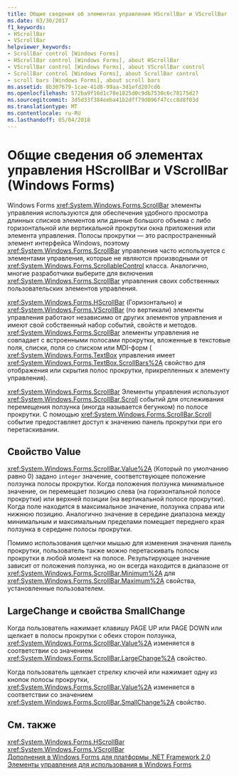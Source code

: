 ```yaml
---
title: Общие сведения об элементах управления HScrollBar и VScrollBar (Windows Forms)
ms.date: 03/30/2017
f1_keywords:
- HScrollBar
- VScrollBar
helpviewer_keywords:
- ScrollBar control [Windows Forms]
- HScrollBar control [Windows Forms], about HScrollBar
- VScrollBar control [Windows Forms], about VScrollBar control
- ScrollBar control [Windows Forms], about ScrollBar control
- scroll bars [Windows Forms], about scroll bars
ms.assetid: 8b307679-1cae-41d8-99aa-3d1efd207cd6
ms.openlocfilehash: 572ba9f16d1c78e1825d0c9db7530c6c78175d27
ms.sourcegitcommit: 3d5d33f384eeba41b2dff79d096f47ccc8d8f03d
ms.translationtype: MT
ms.contentlocale: ru-RU
ms.lasthandoff: 05/04/2018
---
```

# <a name="hscrollbar-and-vscrollbar-controls-overview-windows-forms"></a>Общие сведения об элементах управления HScrollBar и VScrollBar (Windows Forms)
Windows Forms <xref:System.Windows.Forms.ScrollBar> элементы управления используются для обеспечения удобного просмотра длинных списков элементов или данные большого объема с либо горизонтальной или вертикальной прокрутки окна приложения или элемента управления. Полосы прокрутки — это распространенный элемент интерфейса Windows, поэтому <xref:System.Windows.Forms.ScrollBar> управления часто используется с элементами управления, которые не являются производными от <xref:System.Windows.Forms.ScrollableControl> класса. Аналогично, многие разработчики выберите для включения <xref:System.Windows.Forms.ScrollBar> управления своих собственных пользовательских элементов управления.  
  
 <xref:System.Windows.Forms.HScrollBar> (Горизонтально) и <xref:System.Windows.Forms.VScrollBar> (по вертикали) элементы управления работают независимо от других элементов управления и имеют свой собственный набор событий, свойств и методов. <xref:System.Windows.Forms.ScrollBar> элементы управления не совпадает с встроенными полосами прокрутки, вложенные в текстовые поля, списки, поля со списком или MDI-форм ( <xref:System.Windows.Forms.TextBox> управления имеет <xref:System.Windows.Forms.TextBox.ScrollBars%2A> свойство для отображения или скрытия полос прокрутки, прикрепленных к элементу управления).  
  
 <xref:System.Windows.Forms.ScrollBar> Элементы управления используют <xref:System.Windows.Forms.ScrollBar.Scroll> событий для отслеживания перемещения ползунка (иногда называется бегунком) по полосе прокрутки. С помощью <xref:System.Windows.Forms.ScrollBar.Scroll> событие предоставляет доступ к значению панель прокрутки при его перетаскивании.  
  
## <a name="value-property"></a>Свойство Value  
 <xref:System.Windows.Forms.ScrollBar.Value%2A> (Который по умолчанию равно 0) задано `integer` значение, соответствующее положение ползунка полосы прокрутки. Когда положения ползунка минимальное значение, он перемещает позицию слева (на горизонтальной полосе прокрутки) или верхней позиции (на вертикальной полосе прокрутки). Когда поле находится в максимальное значение, ползунка справа или нижнюю позицию. Аналогично значение в середине диапазона между минимальным и максимальным пределами помещает переднего края ползунка в середине полосы прокрутки.  
  
 Помимо использования щелчки мышью для изменения значения панель прокрутки, пользователь также можно перетаскивать полосы прокрутки в любой момент на полосе. Результирующее значение зависит от положения ползунка, но он всегда находится в диапазоне от <xref:System.Windows.Forms.ScrollBar.Minimum%2A> для <xref:System.Windows.Forms.ScrollBar.Maximum%2A> свойства, установленные пользователем.  
  
## <a name="largechange-and-smallchange-properties"></a>LargeChange и свойства SmallChange  
 Когда пользователь нажимает клавишу PAGE UP или PAGE DOWN или щелкает в полосы прокрутки с обеих сторон ползунка, <xref:System.Windows.Forms.ScrollBar.Value%2A> изменяется в соответствии со значением <xref:System.Windows.Forms.ScrollBar.LargeChange%2A> свойство.  
  
 Когда пользователь щелкает стрелку ключей или нажимает одну из кнопок полосы прокрутки, <xref:System.Windows.Forms.ScrollBar.Value%2A> изменяется в соответствии со значением <xref:System.Windows.Forms.ScrollBar.SmallChange%2A> свойство.  
  
## <a name="see-also"></a>См. также  
 <xref:System.Windows.Forms.HScrollBar>  
 <xref:System.Windows.Forms.VScrollBar>  
 [Дополнения в Windows Forms для платформы .NET Framework 2.0](http://msdn.microsoft.com/library/c61a923d-3d6a-4c8c-820c-e94c83f3f9a8)  
 [Элементы управления для использования в Windows Forms](../../../../docs/framework/winforms/controls/controls-to-use-on-windows-forms.md)

